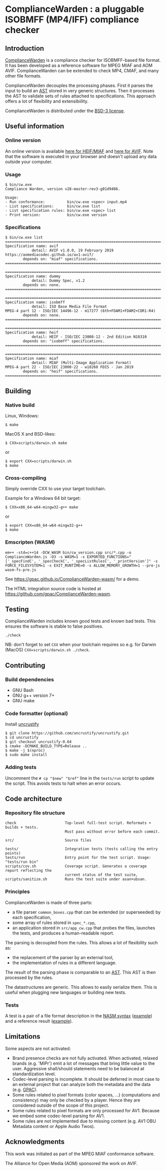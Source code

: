 # ComplianceWarden : a pluggable ISOBMFF (MP4/IFF) compliance checker

## Introduction

[ComplianceWarden](https://github.com/gpac/ComplianceWarden) is a compliance checker for ISOBMFF-based file format.
It has been developed as a reference software for MPEG MIAF and AOM AVIF. ComplianceWarden
can be extended to check MP4, CMAF, and many other file formats.

ComplianceWarden decouples the processing phases. First it parses the input to build an [AST](https://en.wikipedia.org/wiki/Abstract_syntax_tree) stored in very generic structures. Then it processes the AST to validate sets of rules attached to specifications. This approach offers a lot of flexibility and extensibiility.

ComplianceWarden is distributed under the [BSD-3 license](https://raw.githubusercontent.com/gpac/ComplianceWarden/master/LICENSE).

## Useful information

### Online version

An online version is available [here for HEIF/MIAF](https://gpac.github.io/ComplianceWarden-wasm/) and [here for AVIF](https://gpac.github.io/ComplianceWarden-wasm/avif.html). Note that the software is executed in your browser and doesn't upload any data outside your computer.

### Usage

```
$ bin/cw.exe
Compliance Warden, version v28-master-rev3-g01d9486.

Usage:
- Run conformance:          bin/cw.exe <spec> input.mp4
- List specifications:      bin/cw.exe list
- List specification rules: bin/cw.exe <spec> list
- Print version:            bin/cw.exe version
```

### Specifications

```
$ bin/cw.exe list
================================================================================
Specification name: avif
            detail: AVIF v1.0.0, 19 February 2019
https://aomediacodec.github.io/av1-avif/
        depends on: "miaf" specifications.
================================================================================

================================================================================
Specification name: dummy
            detail: Dummy Spec, v1.2
        depends on: none.
================================================================================

================================================================================
Specification name: isobmff
            detail: ISO Base Media File Format
MPEG-4 part 12 - ISO/IEC 14496-12 - m17277 (6th+FDAM1+FDAM2+COR1-R4)
        depends on: none.
================================================================================

================================================================================
Specification name: heif
            detail: HEIF - ISO/IEC 23008-12 - 2nd Edition N18310
        depends on: "isobmff" specifications.
================================================================================

================================================================================
Specification name: miaf
            detail: MIAF (Multi-Image Application Format)
MPEG-A part 22 - ISO/IEC 23000-22 - w18260 FDIS - Jan 2019
        depends on: "heif" specifications.
================================================================================
```

## Building

### Native build

Linux, Windows:
```
$ make
```

MacOS X and BSD-likes:

```
$ CXX=scripts/darwin.sh make
```

or

```
$ export CXX=scripts/darwin.sh
$ make
```

### Cross-compiling

Simply override CXX to use your target toolchain.

Example for a Windows 64 bit target:

```
$ CXX=x86_64-w64-mingw32-g++ make
```

or

```
$ export CXX=x86_64-w64-mingw32-g++
$ make
```

### Emscripten (WASM)

```
em++ -std=c++14 -DCW_WASM bin/cw_version.cpp src/*.cpp -o ComplianceWarden.js -O3 -s WASM=1 -s EXPORTED_FUNCTIONS="['_specFindC', '_specCheckC', '_specListRulesC', '_printVersion']" -s FORCE_FILESYSTEM=1 -s EXIT_RUNTIME=0 -s ALLOW_MEMORY_GROWTH=1 --pre-js wasm-fs-pre.js
```

See https://gpac.github.io/ComplianceWarden-wasm/ for a demo.

The HTML integration source code is hosted at https://github.com/gpac/ComplianceWarden-wasm.

## Testing

ComplianceWarden includes known good tests and known bad tests. This ensures the software is stable to false positives.

```
./check
```

NB: don't forget to set ```CXX``` when your toolchain requires so e.g. for Darwin (MacOS) ```CXX=scripts/darwin.sh ./check```.

## Contributing

### Build dependencies

 - GNU Bash
 - GNU g++ version 7+
 - GNU make

### Code formatter (optional)

Install [uncrustify](https://github.com/uncrustify/uncrustify)

```
$ git clone https://github.com/uncrustify/uncrustify.git
$ cd uncrustify
$ git checkout uncrustify-0.64
$ cmake -DCMAKE_BUILD_TYPE=Release ..
$ make -j $(nproc)
$ sudo make install
```

### Adding tests

Uncomment the ```# cp "$new" "$ref"``` line in the ```tests/run``` script to update the script. This avoids tests to halt when an error occurs.

## Code architecture

### Repository file structure

```
check                      Top-level full-test script. Reformats + builds + tests.
                           Must pass without error before each commit.

src/                       Source files

tests/                     Integration tests (tests calling the entry points)
tests/run                  Entry point for the test script. Usage: "tests/run bin"
scripts/cov.sh             Coverage script. Generates a coverage report reflecting the
                           current status of the test suite,
scripts/sanitize.sh        Runs the test suite under asan+ubsan.
```

### Principles

ComplianceWarden is made of three parts:
 - a file parser ```common_boxes.cpp``` that can be extended (or superseeded) by each specification,
 - some array of rules stored in ```spec_*.cpp```,
 - an application stored in ```src/app_cw.cpp``` that probes the files, launches the tests, and produces a human-readable report.

The parsing is decoupled from the rules. This allows a lot of flexibility such as:
 - the replacement of the parser by an external tool,
 - the implementation of rules in a different language.

The result of the parsing phase is comparable to an [AST](https://en.wikipedia.org/wiki/Abstract_syntax_tree). This AST is then processed by the rules.

The datastructures are generic. This allows to easily serialize them. This is useful when plugging new languages or building new tests.

### Tests

A test is a pair of a file format description in the [NASM syntax](https://en.wikipedia.org/wiki/Netwide_Assembler) ([example](https://raw.githubusercontent.com/gpac/ComplianceWarden/9ebfd86c392221714f42a625673536e43835938c/tests/isobmff/invalid-track-identifiers.asm)) and a reference result ([example](https://raw.githubusercontent.com/gpac/ComplianceWarden/9ebfd86c392221714f42a625673536e43835938c/tests/isobmff/invalid-track-identifiers.ref)).

## Limitations

Some aspects are not activated:
 - Brand presence checks are not fully activated. When activated, relaxed brands (e.g. 'MiPr') emit a lot of messages that bring little value to the user. Aggressive shall/should statements need to be balanced at standardization level.
 - Codec-level parsing is incomplete. It should be deferred in most case to an external project that can analyze both the metadata and the data (e.g. [GPAC](http://gpac.io)).
 - Some rules related to pixel formats (color spaces, ...) (computations and consistency) may only be checked by a player. Hence they are considered outside of the scope of this project.
 - Some rules related to pixel formats are only processed for AV1. Because we embed some codec-level parsing for AV1.
 - Some rules are not implemented due to missing content (e.g. AV1 OBU Metadata content or Apple Audio Twos).

## Acknowledgments

This work was initiated as part of the MPEG MIAF conformance software.

The Alliance for Open Media (AOM) sponsored the work on AVIF.

